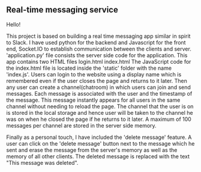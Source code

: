 
## Real-time messaging service

Hello!

This project is based on building a real time messaging app similar in spirit to Slack.
I have used python for the backend and Javascript for the front end, Socket.IO 
to establish communication between the clients and server. 'application.py' file
consists the server side code for the application. This app contains two HTML files
login.html
index.html
The JavaScript code for the index.html file is located inside the 'static' folder with the name
'index.js'.
Users can login to the website using a display name which is remembered even if the user closes the
page and returns to it later. Then any user can create a channel(chatroom) in which users can join 
and send messages. Each message is associated with the user and the timestamp of the message. This 
message instantly appears for all users in the same channel without needing to reload the page.
The channel that the user is on is stored in the local storage and hence user
will be taken to the channel he was on when he closed the page if he returns to it later. 
A maximum of 100 messages per channel are stored in the server side memory.

Finally as a personal touch, I have included the 'delete message' feature. A user can click on
the 'delete message' button next to the message which he sent and erase the message from the server's
memory as well as the memory of all other clients. The deleted message is replaced with the text
"This message was deleted".
